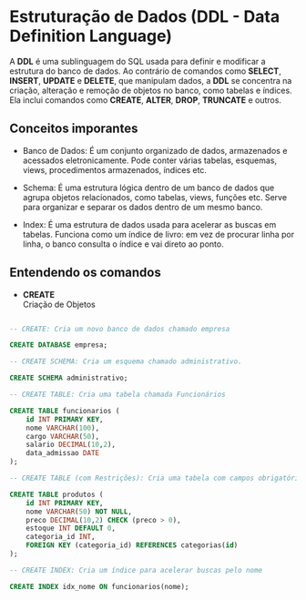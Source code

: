 # Estruturação de Dados (DDL - Data Definition Language)

A **DDL** é uma sublinguagem do SQL usada para definir e modificar a estrutura do banco de dados. Ao contrário de comandos como **SELECT**, **INSERT**, **UPDATE** e **DELETE**, que manipulam dados, a **DDL** se concentra na criação, alteração e remoção de objetos no banco, como tabelas e índices. Ela inclui comandos como **CREATE**, **ALTER**, **DROP**, **TRUNCATE** e outros.

## Conceitos imporantes

- Banco de Dados: É um conjunto organizado de dados, armazenados e acessados eletronicamente. Pode conter várias tabelas, esquemas, views, procedimentos armazenados, índices etc.

- Schema: É uma estrutura lógica dentro de um banco de dados que agrupa objetos relacionados, como tabelas, views, funções etc. Serve para organizar e separar os dados dentro de um mesmo banco.

- Index: É uma estrutura de dados usada para acelerar as buscas em tabelas. Funciona como um índice de livro: em vez de procurar linha por linha, o banco consulta o índice e vai direto ao ponto.

## Entendendo os comandos

- **CREATE**  
    Criação de Objetos

``` SQL

-- CREATE: Cria um novo banco de dados chamado empresa

CREATE DATABASE empresa;

-- CREATE SCHEMA: Cria um esquema chamado administrativo.

CREATE SCHEMA administrativo;

-- CREATE TABLE: Cria uma tabela chamada Funcionários

CREATE TABLE funcionarios (
    id INT PRIMARY KEY,
    nome VARCHAR(100),
    cargo VARCHAR(50),
    salario DECIMAL(10,2),
    data_admissao DATE
);

-- CREATE TABLE (com Restrições): Cria uma tabela com campos obrigatórios, regras para validar valores, valor padrão e chave estrangeira

CREATE TABLE produtos (
    id INT PRIMARY KEY,
    nome VARCHAR(50) NOT NULL,
    preco DECIMAL(10,2) CHECK (preco > 0),
    estoque INT DEFAULT 0,
    categoria_id INT,
    FOREIGN KEY (categoria_id) REFERENCES categorias(id)
);

-- CREATE INDEX: Cria um índice para acelerar buscas pelo nome

CREATE INDEX idx_nome ON funcionarios(nome);

```